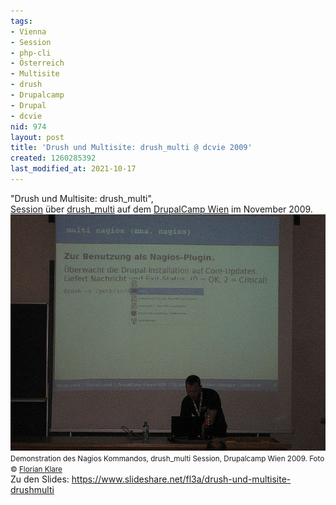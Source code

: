```yaml
---
tags:
- Vienna
- Session
- php-cli
- Österreich
- Multisite
- drush
- Drupalcamp
- Drupal
- dcvie
nid: 974
layout: post
title: 'Drush und Multisite: drush_multi @ dcvie 2009'
created: 1260285392
last_modified_at: 2021-10-17
---
```

"Drush und Multisite: drush_multi",<br /><a href="http://drupalcamp.at/sessions/drupal-shell-und-multisites-drushmulti">Session</a> 
über <a href="http://drupal.org/project/drush_multi">drush_multi</a> 
auf dem <a href="http://drupalcamp.at">DrupalCamp Wien</a> im November 2009.
<img src="/assets/imgs/2009-drupalcamp-vienna-florian-latzel-drush_multi-presentation.jpg" alt="Florian Latzel bei der drush_multi Session, DrupalCamp Vienna, November 2009" /><br />
<small>Demonstration des Nagios Kommandos, drush_multi Session, Drupalcamp Wien 2009. Foto © <a href="http://florian-klare.de">Florian Klare</a></small><br  />
Zu den Slides: <https://www.slideshare.net/fl3a/drush-und-multisite-drushmulti>
<!--break-->

